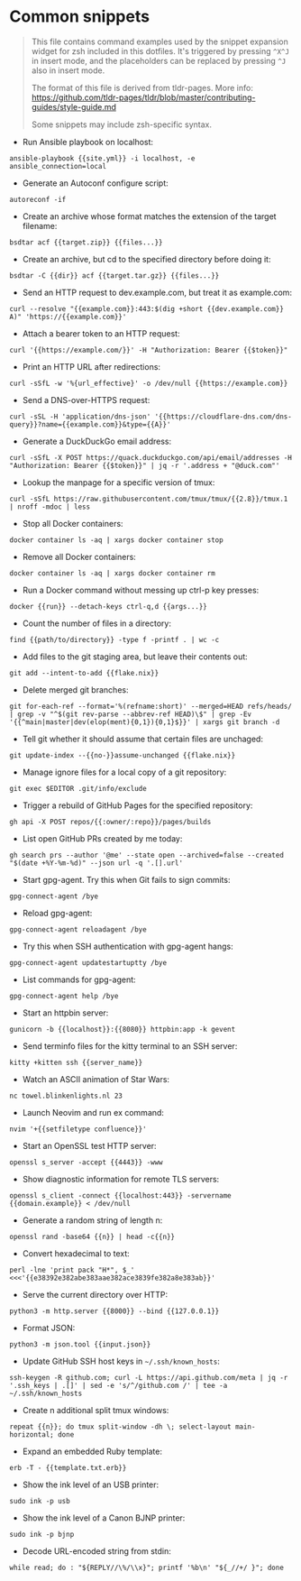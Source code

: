 # Common snippets

> This file contains command examples used by the snippet expansion widget for
> zsh included in this dotfiles. It's triggered by pressing `^X^J` in insert
> mode, and the placeholders can be replaced by pressing `^J` also in insert
> mode.
>
> The format of this file is derived from tldr-pages. More info:
> <https://github.com/tldr-pages/tldr/blob/master/contributing-guides/style-guide.md>
>
> Some snippets may include zsh-specific syntax.

- Run Ansible playbook on localhost:

`ansible-playbook {{site.yml}} -i localhost, -e ansible_connection=local`

- Generate an Autoconf configure script:

`autoreconf -if`

- Create an archive whose format matches the extension of the target filename:

`bsdtar acf {{target.zip}} {{files...}}`

- Create an archive, but cd to the specified directory before doing it:

`bsdtar -C {{dir}} acf {{target.tar.gz}} {{files...}}`

- Send an HTTP request to dev.example.com, but treat it as example.com:

`curl --resolve "{{example.com}}:443:$(dig +short {{dev.example.com}} A)" 'https://{{example.com}}'`

- Attach a bearer token to an HTTP request:

`curl '{{https://example.com/}}' -H "Authorization: Bearer {{$token}}"`

- Print an HTTP URL after redirections:

`curl -sSfL -w '%{url_effective}' -o /dev/null {{https://example.com}}`

- Send a DNS-over-HTTPS request:

`curl -sSL -H 'application/dns-json' '{{https://cloudflare-dns.com/dns-query}}?name={{example.com}}&type={{A}}'`

- Generate a DuckDuckGo email address:

`curl -sSfL -X POST https://quack.duckduckgo.com/api/email/addresses -H "Authorization: Bearer {{$token}}" | jq -r '.address + "@duck.com"'`

- Lookup the manpage for a specific version of tmux:

`curl -sSfL https://raw.githubusercontent.com/tmux/tmux/{{2.8}}/tmux.1 | nroff -mdoc | less`

- Stop all Docker containers:

`docker container ls -aq | xargs docker container stop`

- Remove all Docker containers:

`docker container ls -aq | xargs docker container rm`

- Run a Docker command without messing up ctrl-p key presses:

`docker {{run}} --detach-keys ctrl-q,d {{args...}}`

- Count the number of files in a directory:

`find {{path/to/directory}} -type f -printf . | wc -c`

- Add files to the git staging area, but leave their contents out:

`git add --intent-to-add {{flake.nix}}`

- Delete merged git branches:

`git for-each-ref --format='%(refname:short)' --merged=HEAD refs/heads/ | grep -v "^$(git rev-parse --abbrev-ref HEAD)\$" | grep -Ev '{{^main|master|dev(elop(ment){0,1}){0,1}$}}' | xargs git branch -d`

- Tell git whether it should assume that certain files are unchaged:

`git update-index --{{no-}}assume-unchanged {{flake.nix}}`

- Manage ignore files for a local copy of a git repository:

`git exec $EDITOR .git/info/exclude`

- Trigger a rebuild of GitHub Pages for the specified repository:

`gh api -X POST repos/{{:owner/:repo}}/pages/builds`

- List open GitHub PRs created by me today:

`gh search prs --author '@me' --state open --archived=false --created "$(date +%Y-%m-%d)" --json url -q '.[].url'`

- Start gpg-agent. Try this when Git fails to sign commits:

`gpg-connect-agent /bye`

- Reload gpg-agent:

`gpg-connect-agent reloadagent /bye`

- Try this when SSH authentication with gpg-agent hangs:

`gpg-connect-agent updatestartuptty /bye`

- List commands for gpg-agent:

`gpg-connect-agent help /bye`

- Start an httpbin server:

`gunicorn -b {{localhost}}:{{8080}} httpbin:app -k gevent`

- Send terminfo files for the kitty terminal to an SSH server:

`kitty +kitten ssh {{server_name}}`

- Watch an ASCII animation of Star Wars:

`nc towel.blinkenlights.nl 23`

- Launch Neovim and run ex command:

`nvim '+{{setfiletype confluence}}'`

- Start an OpenSSL test HTTP server:

`openssl s_server -accept {{4443}} -www`

- Show diagnostic information for remote TLS servers:

`openssl s_client -connect {{localhost:443}} -servername {{domain.example}} < /dev/null`

- Generate a random string of length n:

`openssl rand -base64 {{n}} | head -c{{n}}`

- Convert hexadecimal to text:

`perl -lne 'print pack "H*", $_' <<<'{{e38392e382abe383aae382ace3839fe382a8e383ab}}'`

- Serve the current directory over HTTP:

`python3 -m http.server {{8000}} --bind {{127.0.0.1}}`

- Format JSON:

`python3 -m json.tool {{input.json}}`

- Update GitHub SSH host keys in `~/.ssh/known_hosts`:

`ssh-keygen -R github.com; curl -L https://api.github.com/meta | jq -r '.ssh_keys | .[]' | sed -e 's/^/github.com /' | tee -a ~/.ssh/known_hosts`

- Create n additional split tmux windows:

`repeat {{n}}; do tmux split-window -dh \; select-layout main-horizontal; done`

- Expand an embedded Ruby template:

`erb -T - {{template.txt.erb}}`

- Show the ink level of an USB printer:

`sudo ink -p usb`

- Show the ink level of a Canon BJNP printer:

`sudo ink -p bjnp`

- Decode URL-encoded string from stdin:

`while read; do : "${REPLY//\%/\\x}"; printf '%b\n' "${_//+/ }"; done`
